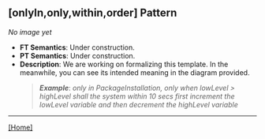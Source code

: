 ## [onlyIn,only,within,order] Pattern
_No image yet_
 * **FT Semantics**: Under construction.
 * **PT Semantics**: Under construction.
 * **Description**: We are working on formalizing this template. In the meanwhile, you can see its intended meaning in the diagram provided.
   > **_Example_**: _only in PackageInstallation, only when lowLevel > highLevel shall the system  within 10 secs first  increment the lowLevel variable and then  decrement the highLevel variable_   
***
[[Home]](../semantics.md)